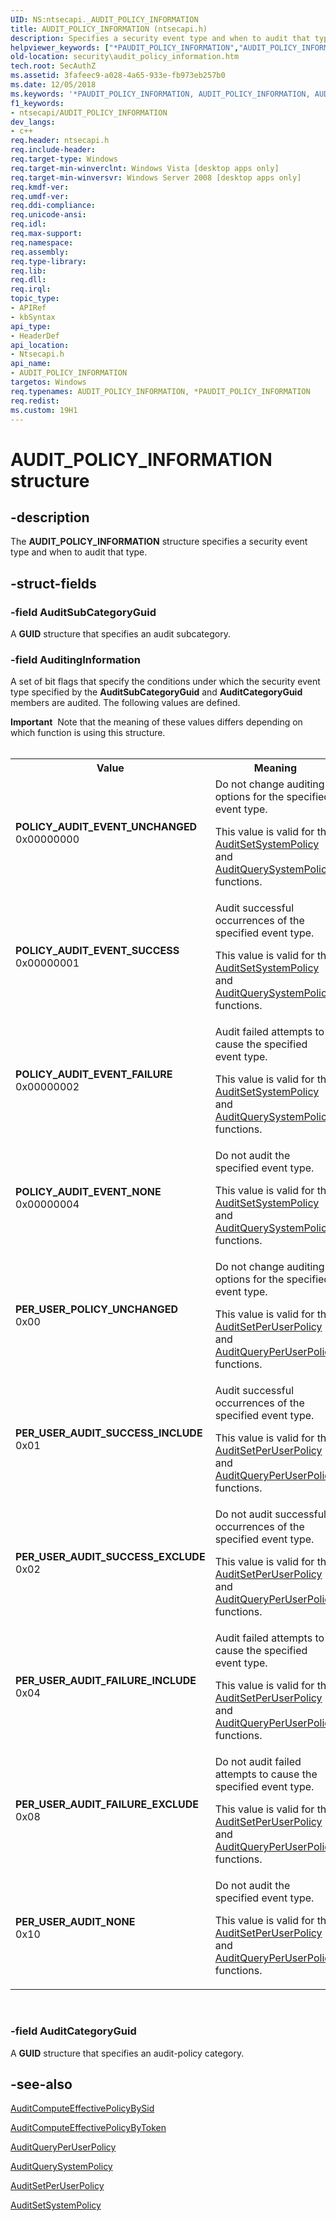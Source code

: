 ```yaml
---
UID: NS:ntsecapi._AUDIT_POLICY_INFORMATION
title: AUDIT_POLICY_INFORMATION (ntsecapi.h)
description: Specifies a security event type and when to audit that type.helpviewer_keywords: ["*PAUDIT_POLICY_INFORMATION","AUDIT_POLICY_INFORMATION","AUDIT_POLICY_INFORMATION structure [Security]","PAUDIT_POLICY_INFORMATION","PAUDIT_POLICY_INFORMATION structure pointer [Security]","PER_USER_AUDIT_FAILURE_EXCLUDE","PER_USER_AUDIT_FAILURE_INCLUDE","PER_USER_AUDIT_NONE","PER_USER_AUDIT_SUCCESS_EXCLUDE","PER_USER_AUDIT_SUCCESS_INCLUDE","PER_USER_POLICY_UNCHANGED","POLICY_AUDIT_EVENT_FAILURE","POLICY_AUDIT_EVENT_NONE","POLICY_AUDIT_EVENT_SUCCESS","POLICY_AUDIT_EVENT_UNCHANGED","ntsecapi/AUDIT_POLICY_INFORMATION","ntsecapi/PAUDIT_POLICY_INFORMATION","security.audit_policy_information"]
old-location: security\audit_policy_information.htm
tech.root: SecAuthZ
ms.assetid: 3fafeec9-a028-4a65-933e-fb973eb257b0
ms.date: 12/05/2018
ms.keywords: '*PAUDIT_POLICY_INFORMATION, AUDIT_POLICY_INFORMATION, AUDIT_POLICY_INFORMATION structure [Security], PAUDIT_POLICY_INFORMATION, PAUDIT_POLICY_INFORMATION structure pointer [Security], PER_USER_AUDIT_FAILURE_EXCLUDE, PER_USER_AUDIT_FAILURE_INCLUDE, PER_USER_AUDIT_NONE, PER_USER_AUDIT_SUCCESS_EXCLUDE, PER_USER_AUDIT_SUCCESS_INCLUDE, PER_USER_POLICY_UNCHANGED, POLICY_AUDIT_EVENT_FAILURE, POLICY_AUDIT_EVENT_NONE, POLICY_AUDIT_EVENT_SUCCESS, POLICY_AUDIT_EVENT_UNCHANGED, ntsecapi/AUDIT_POLICY_INFORMATION, ntsecapi/PAUDIT_POLICY_INFORMATION, security.audit_policy_information'
f1_keywords:
- ntsecapi/AUDIT_POLICY_INFORMATION
dev_langs:
- c++
req.header: ntsecapi.h
req.include-header: 
req.target-type: Windows
req.target-min-winverclnt: Windows Vista [desktop apps only]
req.target-min-winversvr: Windows Server 2008 [desktop apps only]
req.kmdf-ver: 
req.umdf-ver: 
req.ddi-compliance: 
req.unicode-ansi: 
req.idl: 
req.max-support: 
req.namespace: 
req.assembly: 
req.type-library: 
req.lib: 
req.dll: 
req.irql: 
topic_type:
- APIRef
- kbSyntax
api_type:
- HeaderDef
api_location:
- Ntsecapi.h
api_name:
- AUDIT_POLICY_INFORMATION
targetos: Windows
req.typenames: AUDIT_POLICY_INFORMATION, *PAUDIT_POLICY_INFORMATION
req.redist: 
ms.custom: 19H1
---
```


# AUDIT_POLICY_INFORMATION structure


## -description


The <b>AUDIT_POLICY_INFORMATION</b> structure specifies a security event type and when to audit that type.


## -struct-fields




### -field AuditSubCategoryGuid

A <b>GUID</b> structure that specifies an audit subcategory.


### -field AuditingInformation

A set of bit flags that specify the conditions under which  the security event type specified by the <b>AuditSubCategoryGuid</b> and <b>AuditCategoryGuid</b> members are audited. The following values are defined.

<div class="alert"><b>Important</b>  Note that the meaning of these values differs depending on which function is using this structure.</div>
<div> </div>
<table>
<tr>
<th>Value</th>
<th>Meaning</th>
</tr>
<tr>
<td width="40%"><a id="POLICY_AUDIT_EVENT_UNCHANGED"></a><a id="policy_audit_event_unchanged"></a><dl>
<dt><b>POLICY_AUDIT_EVENT_UNCHANGED</b></dt>
<dt>0x00000000</dt>
</dl>
</td>
<td width="60%">
Do not change auditing options for the specified event type.

This value is valid for the <a href="https://docs.microsoft.com/windows/desktop/api/ntsecapi/nf-ntsecapi-auditsetsystempolicy">AuditSetSystemPolicy</a> and <a href="https://docs.microsoft.com/windows/desktop/api/ntsecapi/nf-ntsecapi-auditquerysystempolicy">AuditQuerySystemPolicy</a> functions.

</td>
</tr>
<tr>
<td width="40%"><a id="POLICY_AUDIT_EVENT_SUCCESS"></a><a id="policy_audit_event_success"></a><dl>
<dt><b>POLICY_AUDIT_EVENT_SUCCESS</b></dt>
<dt>0x00000001</dt>
</dl>
</td>
<td width="60%">
Audit successful occurrences of the specified event type.

This value is valid for the <a href="https://docs.microsoft.com/windows/desktop/api/ntsecapi/nf-ntsecapi-auditsetsystempolicy">AuditSetSystemPolicy</a> and <a href="https://docs.microsoft.com/windows/desktop/api/ntsecapi/nf-ntsecapi-auditquerysystempolicy">AuditQuerySystemPolicy</a> functions.

</td>
</tr>
<tr>
<td width="40%"><a id="POLICY_AUDIT_EVENT_FAILURE"></a><a id="policy_audit_event_failure"></a><dl>
<dt><b>POLICY_AUDIT_EVENT_FAILURE</b></dt>
<dt>0x00000002</dt>
</dl>
</td>
<td width="60%">
Audit failed attempts to cause the specified event type.

This value is valid for the <a href="https://docs.microsoft.com/windows/desktop/api/ntsecapi/nf-ntsecapi-auditsetsystempolicy">AuditSetSystemPolicy</a> and <a href="https://docs.microsoft.com/windows/desktop/api/ntsecapi/nf-ntsecapi-auditquerysystempolicy">AuditQuerySystemPolicy</a> functions.

</td>
</tr>
<tr>
<td width="40%"><a id="POLICY_AUDIT_EVENT_NONE"></a><a id="policy_audit_event_none"></a><dl>
<dt><b>POLICY_AUDIT_EVENT_NONE</b></dt>
<dt>0x00000004</dt>
</dl>
</td>
<td width="60%">
Do not audit the specified event type.

This value is valid for the <a href="https://docs.microsoft.com/windows/desktop/api/ntsecapi/nf-ntsecapi-auditsetsystempolicy">AuditSetSystemPolicy</a> and <a href="https://docs.microsoft.com/windows/desktop/api/ntsecapi/nf-ntsecapi-auditquerysystempolicy">AuditQuerySystemPolicy</a> functions.

</td>
</tr>
<tr>
<td width="40%"><a id="PER_USER_POLICY_UNCHANGED"></a><a id="per_user_policy_unchanged"></a><dl>
<dt><b>PER_USER_POLICY_UNCHANGED</b></dt>
<dt>0x00</dt>
</dl>
</td>
<td width="60%">
Do not change auditing options for the specified event type.

This value is valid for the <a href="https://docs.microsoft.com/windows/desktop/api/ntsecapi/nf-ntsecapi-auditsetperuserpolicy">AuditSetPerUserPolicy</a> and <a href="https://docs.microsoft.com/windows/desktop/api/ntsecapi/nf-ntsecapi-auditqueryperuserpolicy">AuditQueryPerUserPolicy</a> functions.

</td>
</tr>
<tr>
<td width="40%"><a id="PER_USER_AUDIT_SUCCESS_INCLUDE"></a><a id="per_user_audit_success_include"></a><dl>
<dt><b>PER_USER_AUDIT_SUCCESS_INCLUDE</b></dt>
<dt>0x01</dt>
</dl>
</td>
<td width="60%">
Audit successful occurrences of the specified event type.

This value is valid for the <a href="https://docs.microsoft.com/windows/desktop/api/ntsecapi/nf-ntsecapi-auditsetperuserpolicy">AuditSetPerUserPolicy</a> and <a href="https://docs.microsoft.com/windows/desktop/api/ntsecapi/nf-ntsecapi-auditqueryperuserpolicy">AuditQueryPerUserPolicy</a> functions.

</td>
</tr>
<tr>
<td width="40%"><a id="PER_USER_AUDIT_SUCCESS_EXCLUDE"></a><a id="per_user_audit_success_exclude"></a><dl>
<dt><b>PER_USER_AUDIT_SUCCESS_EXCLUDE</b></dt>
<dt>0x02</dt>
</dl>
</td>
<td width="60%">
Do not audit successful occurrences of the specified event type.

This value is valid for the <a href="https://docs.microsoft.com/windows/desktop/api/ntsecapi/nf-ntsecapi-auditsetperuserpolicy">AuditSetPerUserPolicy</a> and <a href="https://docs.microsoft.com/windows/desktop/api/ntsecapi/nf-ntsecapi-auditqueryperuserpolicy">AuditQueryPerUserPolicy</a> functions.

</td>
</tr>
<tr>
<td width="40%"><a id="PER_USER_AUDIT_FAILURE_INCLUDE"></a><a id="per_user_audit_failure_include"></a><dl>
<dt><b>PER_USER_AUDIT_FAILURE_INCLUDE</b></dt>
<dt>0x04</dt>
</dl>
</td>
<td width="60%">
Audit failed attempts to cause the specified event type.

This value is valid for the <a href="https://docs.microsoft.com/windows/desktop/api/ntsecapi/nf-ntsecapi-auditsetperuserpolicy">AuditSetPerUserPolicy</a> and <a href="https://docs.microsoft.com/windows/desktop/api/ntsecapi/nf-ntsecapi-auditqueryperuserpolicy">AuditQueryPerUserPolicy</a> functions.

</td>
</tr>
<tr>
<td width="40%"><a id="PER_USER_AUDIT_FAILURE_EXCLUDE"></a><a id="per_user_audit_failure_exclude"></a><dl>
<dt><b>PER_USER_AUDIT_FAILURE_EXCLUDE</b></dt>
<dt>0x08</dt>
</dl>
</td>
<td width="60%">
Do not audit failed attempts to cause the specified event type.

This value is valid for the <a href="https://docs.microsoft.com/windows/desktop/api/ntsecapi/nf-ntsecapi-auditsetperuserpolicy">AuditSetPerUserPolicy</a> and <a href="https://docs.microsoft.com/windows/desktop/api/ntsecapi/nf-ntsecapi-auditqueryperuserpolicy">AuditQueryPerUserPolicy</a> functions.

</td>
</tr>
<tr>
<td width="40%"><a id="PER_USER_AUDIT_NONE"></a><a id="per_user_audit_none"></a><dl>
<dt><b>PER_USER_AUDIT_NONE</b></dt>
<dt>0x10</dt>
</dl>
</td>
<td width="60%">
Do not audit the specified event type.

This value is valid for the <a href="https://docs.microsoft.com/windows/desktop/api/ntsecapi/nf-ntsecapi-auditsetperuserpolicy">AuditSetPerUserPolicy</a> and <a href="https://docs.microsoft.com/windows/desktop/api/ntsecapi/nf-ntsecapi-auditqueryperuserpolicy">AuditQueryPerUserPolicy</a> functions.

</td>
</tr>
</table>
 


### -field AuditCategoryGuid

A <b>GUID</b> structure that specifies an audit-policy category.


## -see-also




<a href="https://docs.microsoft.com/windows/desktop/api/ntsecapi/nf-ntsecapi-auditcomputeeffectivepolicybysid">AuditComputeEffectivePolicyBySid</a>



<a href="https://docs.microsoft.com/windows/desktop/api/ntsecapi/nf-ntsecapi-auditcomputeeffectivepolicybytoken">AuditComputeEffectivePolicyByToken</a>



<a href="https://docs.microsoft.com/windows/desktop/api/ntsecapi/nf-ntsecapi-auditqueryperuserpolicy">AuditQueryPerUserPolicy</a>



<a href="https://docs.microsoft.com/windows/desktop/api/ntsecapi/nf-ntsecapi-auditquerysystempolicy">AuditQuerySystemPolicy</a>



<a href="https://docs.microsoft.com/windows/desktop/api/ntsecapi/nf-ntsecapi-auditsetperuserpolicy">AuditSetPerUserPolicy</a>



<a href="https://docs.microsoft.com/windows/desktop/api/ntsecapi/nf-ntsecapi-auditsetsystempolicy">AuditSetSystemPolicy</a>
 

 

